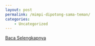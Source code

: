 ```yaml
---
layout: post
permalink: /mimpi-dipotong-sama-teman/
categories:
    - Uncategorized
---
```


[Baca Selengkapnya](/03)